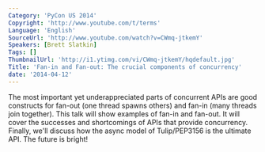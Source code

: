 ```yaml
---
Category: 'PyCon US 2014'
Copyright: 'http://www.youtube.com/t/terms'
Language: 'English'
SourceUrl: 'http://www.youtube.com/watch?v=CWmq-jtkemY'
Speakers: [Brett Slatkin]
Tags: []
ThumbnailUrl: 'http://i1.ytimg.com/vi/CWmq-jtkemY/hqdefault.jpg'
Title: 'Fan-in and Fan-out: The crucial components of concurrency'
date: '2014-04-12'
---
```

The most important yet underappreciated parts of concurrent APIs are good constructs for fan-out (one thread spawns others) and fan-in (many threads join together). This talk will show examples of fan-in and fan-out. It will cover the successes and shortcomings of APIs that provide concurrency. Finally, we'll discuss how the async model of Tulip/PEP3156 is the ultimate API. The future is bright!